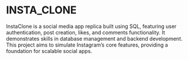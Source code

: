 # INSTA_CLONE
InstaClone is a social media app replica built using SQL, featuring user authentication, post creation, likes, and comments functionality. It demonstrates skills in database management and backend development. This project aims to simulate Instagram’s core features, providing a foundation for scalable social apps.
